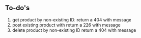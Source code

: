 ## To-do's

1. get product by non-existing ID: 
    return a 404 with message
2. post existing product with
    return a 226 with message
3. delete product by non-existing ID
    return a 404 with message